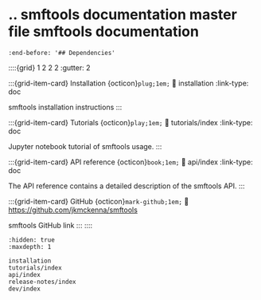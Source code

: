 .. smftools documentation master file
smftools documentation
======================

```{include} ../../README.md
:end-before: '## Dependencies'
```

::::{grid} 1 2 2 2
:gutter: 2

:::{grid-item-card} Installation {octicon}`plug;1em;`
:link: installation
:link-type: doc

smftools installation instructions
:::

:::{grid-item-card} Tutorials {octicon}`play;1em;`
:link: tutorials/index
:link-type: doc

Jupyter notebook tutorial of smftools usage.
:::

:::{grid-item-card} API reference {octicon}`book;1em;`
:link: api/index
:link-type: doc

The API reference contains a detailed description of
the smftools API.
:::

:::{grid-item-card} GitHub {octicon}`mark-github;1em;`
:link: https://github.com/jkmckenna/smftools

smftools GitHub link
:::
::::

```{toctree}
:hidden: true
:maxdepth: 1

installation
tutorials/index
api/index
release-notes/index
dev/index
```

[github]: https://github.com/jkmckenna/smftools